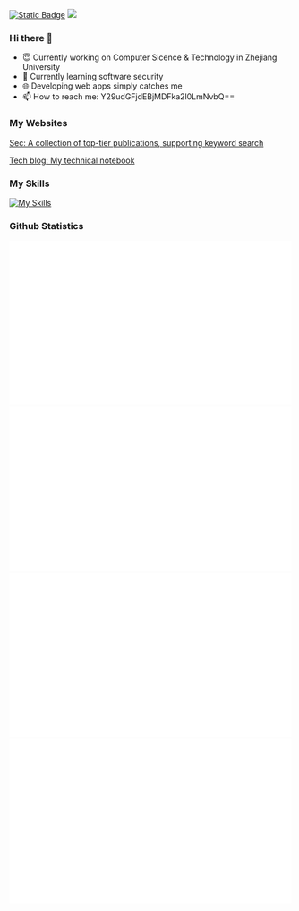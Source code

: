 [![Static Badge](https://img.shields.io/badge/Furry-%E6%9F%B7%E6%95%94-blue?logo=furrynetwork)](https://github.com/c01dkit) ![](https://komarev.com/ghpvc/?username=c01dkit)

### Hi there 👋

- 😇 Currently working on Computer Sicence & Technology in Zhejiang University
- 🌱 Currently learning software security
- 🌐 Developing web apps simply catches me
- 📫 How to reach me: Y29udGFjdEBjMDFka2l0LmNvbQ==


### My Websites

[Sec: A collection of top-tier publications, supporting keyword search](https://sec.c01dkit.com/)

[Tech blog: My technical notebook](https://tech.c01dkit.com/)

### My Skills

[![My Skills](https://skillicons.dev/icons?i=c,py,php,cmake,docker,linux,mysql,flask,fastapi,git,js,html,css,jquery,react,vue,vite,nginx)](https://skillicons.dev)

### Github Statistics

![](https://raw.githubusercontent.com/c01dkit/github-stats/master/generated/overview.svg#gh-dark-mode-only) ![](https://raw.githubusercontent.com/c01dkit/github-stats/master/generated/overview.svg#gh-light-mode-only) ![](https://raw.githubusercontent.com/c01dkit/github-stats/master/generated/languages.svg#gh-dark-mode-only) ![](https://raw.githubusercontent.com/c01dkit/github-stats/master/generated/languages.svg#gh-light-mode-only)

